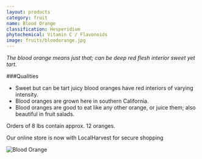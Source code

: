 ```yaml
---
layout: products
category: fruit
name: Blood Orange
classification: Hesperidium
phytochemical: Vitamin C / Flavonoids
image: fruits/bloodorange.jpg
---
```


*The blood orange means just that; can be deep red flesh interior sweet yet tart.*

###Qualities 
 
- Sweet but can be tart juicy blood oranges have red interiors of varying intensity. 
- Blood oranges are grown here in southern California.
- Blood oranges are good to eat like any other orange, or juice them; also beautiful in fruit salads. 

Orders of 8 lbs contain approx. 12 oranges.

Our online store is now with LocalHarvest for secure shopping

![Blood Orange](http://upload.wikimedia.org/wikipedia/commons/5/5d/BloodOrange.jpg)
